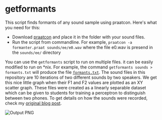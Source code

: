 getformants
===========

This script finds formants of any sound sample using praatcon. Here's what you need for this:

* Download [praatcon](http://www.fon.hum.uva.nl/praat/) and place it in the folder with your sound files.
* Run the script from commandline. For example,
`praatcon -a formanter.praat sounds/ee/e0.wav`
where the file e0.wav is presend in the `sounds/ee/` directory

You can use the `getformants` script to run on multiple files. it can be easily modified to run on *nix. For example, the command  `getformants sounds > formants.txt` will produce the file [`formants.txt`](/formants.txt). The sound files in this repository are 10 iterations of two different sounds by two speakers. We get this nice little graph when their F1 and F2 values are plotted as an XY scatter graph. These files were created as a linearly separable dataset which can be given to students for training a perceptron to distinguish between two phones. To get details on how the sounds were recorded, check my [original blog post](http://chaoticity.com/how-to-get-formants-of-phones-from-sound-files/).

![Output PNG](http://chaoticity.com/images/image4.png)
